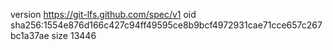 version https://git-lfs.github.com/spec/v1
oid sha256:1554e876d166c427c94ff49595ce8b9bcf4972931cae71cce657c267bc1a37ae
size 13446
